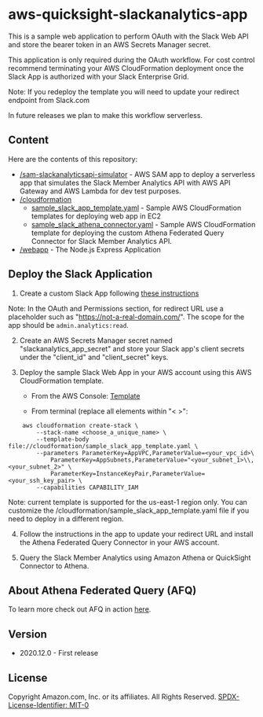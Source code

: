 # aws-quicksight-slackanalytics-app

This is a sample web application to perform OAuth with the Slack Web API and store the bearer token in 
an AWS Secrets Manager secret. 

This application is only required during the OAuth workflow. For cost control recommend terminating your AWS CloudFormation 
deployment once the Slack App is authorized with your Slack Enterprise Grid.  

Note: If you redeploy the template you will need to update your redirect endpoint from Slack.com

In future releases we plan to make this workflow serverless. 

## Content
Here are the contents of this repository:

- [/sam-slackanalyticsapi-simulator](sam-slackanalyticsapi-simulator/) - AWS SAM app to deploy a serverless app that simulates the Slack Member Analytics API with AWS API Gateway and AWS Lambda for dev test purposes.
- [/cloudformation](cloudformation)
    - [sample_slack_app_template.yaml](cloudformation/sample_slack_app_template.yaml) - Sample AWS CloudFormation templates for deploying web app in EC2 
    - [sample_slack_athena_connector.yaml](cloudformation/sample_slack_athena_connector.yaml) - Sample AWS CloudFormation template for deploying the custom Athena Federated Query Connector for Slack Member Analytics API.
- [/webapp](webapp/) - The Node.js Express Application

## Deploy the Slack Application

1. Create a custom Slack App following [these instructions](https://api.slack.com/scopes/admin.analytics:read)

Note: In the OAuth and Permissions section, for redirect URL use a placeholder such as "https://not-a-real-domain.com/". 
The scope for the app should be `admin.analytics:read`.

2. Create an AWS Secrets Manager secret named "slackanalytics_app_secret" and store your Slack app's client secrets under the  "client_id" and "client_secret" keys. 

3. Deploy the sample Slack Web App in your AWS account using this AWS CloudFormation template.  

    - From the AWS Console:  [Template](https://us-east-1.console.aws.amazon.com/cloudformation/home?region=us-east-1#/stacks/create/review?&templateURL=https://s3.us-east-1.amazonaws.com/quicksight.slackanalytics.afqconnector/sample_slack_app_template.yaml&stackName=qs-slackanalytics-web-app)
    
    - From terminal (replace all elements within "< >":

```
    aws cloudformation create-stack \
        --stack-name <choose_a_unique_name> \
        --template-body file://cloudformation/sample_slack_app_template.yaml \
        --parameters ParameterKey=AppVPC,ParameterValue=<your_vpc_id>\
            ParameterKey=AppSubnets,ParameterValue="<your_subnet_1>\\,<your_subnet_2>" \
            ParameterKey=InstanceKeyPair,ParameterValue=<your_ssh_key_pair> \
        --capabilities CAPABILITY_IAM
```

Note: current template is supported for the us-east-1 region only. You can customize the /cloudformation/sample_slack_app_template.yaml file if you need to deploy in a different region. 
        
4. Follow the instructions in the app to update your redirect URL and install the Athena Federated Query Connector in your AWS account. 

5. Query the Slack Member Analytics using Amazon Athena or QuickSight Connector to Athena. 

## About Athena Federated Query (AFQ)

To learn more check out AFQ in action [here](https://athena-in-action.workshop.aws/60-connector/601-connector-code.html).

## Version
- 2020.12.0 - First release

## License

Copyright Amazon.com, Inc. or its affiliates. All Rights Reserved.
[SPDX-License-Identifier: MIT-0](LICENSE)